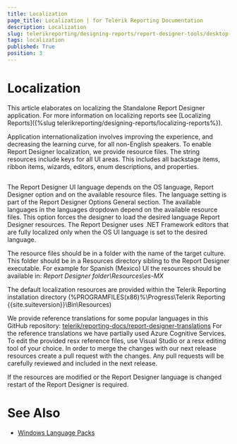 ```yaml
---
title: Localization
page_title: Localization | for Telerik Reporting Documentation
description: Localization
slug: telerikreporting/designing-reports/report-designer-tools/desktop-designers/standalone-report-designer/localization
tags: localization
published: True
position: 3
---
```


# Localization



This article elaborates on localizing the Standalone Report Designer application.         For more information on localizing reports see [Localizing Reports]({%slug telerikreporting/designing-reports/localizing-reports%}).       

Application internationalization involves improving the experience,          and decreasing the learning curve, for all non-English speakers.          To enable Report Designer localization, we provide resource files.          The string resources include keys for all UI areas.          This includes all backstage items, ribbon items, wizards, editors, enum descriptions, and properties.       

## 

The Report Designer UI language depends on the OS language,            Report Designer option and on the available resource files.            The language setting is part of the Report Designer Options General section.            The available languages in the languages dropdown depend on the available resource files.            This option forces the designer to load the desired language Report Designer resources.            The Report Designer uses .NET Framework editors that are fully localized only when the            OS UI language is set to the desired language.         

The resource files should be in a folder with the name of the target culture.           This folder should be in a Resources directory sibling to the Report Designer executable.           For example for Spanish (Mexico) UI the resources should be available in:            *Report Designer folder\Resources\es-MX* 

The default localization resources are provided within the Telerik Reporting installation directory           (%PROGRAMFILES(x86)%\Progress\Telerik Reporting {{site.suiteversion}}\Bin\Resources)         

We provide reference translations for some popular languages in this GitHub repository:           [telerik/reporting-docs/report-designer-translations](https://github.com/telerik/reporting-docs/tree/master/report-designer-translations)           For the reference translations we have partially used Azure Cognitive Services.            To edit the provided resx reference files, use Visual Studio or a resx editing tool of your choice.            In order to merge the changes with our next release resources create a pull request with the changes.           Any pull requests will be carefully reviewed and included in the next release.         

If the resources are modified or the Report Designer language            is changed restart of the Report Designer is required.          

# See Also


 * [Windows Language Packs](https://support.microsoft.com/en-us/help/14236/language-packs)
